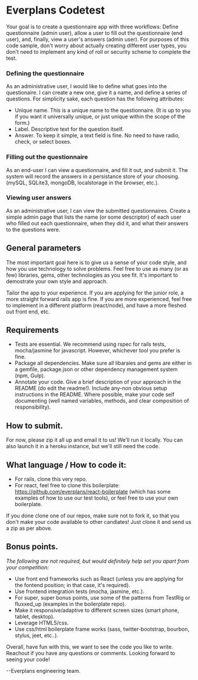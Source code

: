 Everplans Codetest
=================
Your goal is to create a questionnaire app with three workflows: Define questionnaire (admin user), allow a user to fill out the questionnaire (end user), and, finally, view a user's answers (admin user). For purposes of this code sample, don't worry about actually creating different user types, you don't need to implement any kind of roll or security scheme to complete the test. 

### Defining the questionnaire

As an administrative user, I would like to define what goes into the questionaire. I can create a new one, give it a name, and define a series of questions. For simplicity sake, each question has the following attributes:

* Unique name. This is a unique name to the questionnaire. (It is up to you if you want it universally unique, or just unique within the scope of the form.)
* Label. Descriptive text for the question itself.
* Answer. To keep it simple, a text field is fine. No need to have radio, check, or select boxes.

### Filling out the questionnaire

As an end-user I can view a questionnaire, and fill it out, and submit it. The system will record the answers in a persistance store of your choosing. (mySQL, SQLite3, mongoDB, localstorage in the browser, etc.).

### Viewing user answers

As an administrative user, I can view the submitted questionnaires. Create a simple admin page that lists the name (or some descriptor) of each user who filled out each questionnaire, when they did it, and what their answers to the questions were. 

## General parameters

The most important goal here is to give us a sense of your code style, and how you use technology to solve problems. Feel free to use as many (or as few) libraries, gems, other technologies as you see fit. It's important to demostrate your own style and approach.

Tailor the app to your experience. If you are applying for the junior role, a more straight forward rails app is fine. If you are more experienced, feel free to implement in a different platform (react/node), and have a more fleshed out front end, etc.

## Requirements
* Tests are essential. We recommend using rspec for rails tests, mocha/jasmine for javascript. However, whichever tool you prefer is fine. 
* Package all dependencies. Make sure all libaraies and gems are either in a gemfile, package.json or other dependency management system (npm, Gulp).
* Annotate your code. Give a brief description of your approach in the README (do edit the readme!). Include any-non obvious setup instructions in the README. Where possible, make your code self documenting (well named variables, methods, and clear composition of responsibility).

## How to submit.
For now, please zip it all up and email it to us! We'll run it locally. You can also launch it in a heroku instance, but we'll still need the code.

## What language / How to code it: 
* For rails, clone this very repo.
* For react, feel free to clone this boilerplate: https://github.com/everplans/react-boilerplate (which has some examples of how to use our test tools), or feel free to use your own boilerplate.

If you done clone one  of our repos, make sure not to fork it, so that you don't make your code available to other candiates! Just clone it and send us a zip as per above. 

## Bonus points.

_The following are not required, but would definitely help set you apart from your competition:_

* Use front end frameworks such as React (unless you are applying for the fontend position; in that case, it's required).
* Use frontend integration tests (mocha, jasmine, etc.).
* For super, super bonus points, use some of the patterns from TestRig or fluxxed_up (examples in the boilerplate repo). 
* Make it responsive/adaptive to different screen sizes (smart phone, tablet, desktop).
* Leverage HTML5/css.
* Use css/html boilerplate frame works (sass, twitter-bootstrap, bourbon, stylus, jeet, etc..).

Overall, have fun with this, we want to see the code you like to write. Reachout if you have any questions or comments. Looking forward to seeing your code!


--Everplans engineering team.

